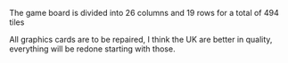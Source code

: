 The game board is divided into 26 columns and 19 rows for a total of 494 tiles

All graphics cards are to be repaired, I think the UK are better in quality, everything will be redone starting with those.
